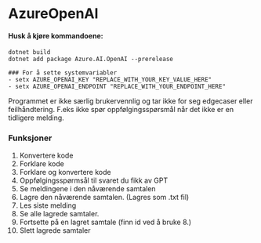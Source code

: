 ﻿# AzureOpenAI
#### Husk å kjøre kommandoene:
```
dotnet build
dotnet add package Azure.AI.OpenAI --prerelease

### For å sette systemvariabler
- setx AZURE_OPENAI_KEY "REPLACE_WITH_YOUR_KEY_VALUE_HERE" 
- setx AZURE_OPENAI_ENDPOINT "REPLACE_WITH_YOUR_ENDPOINT_HERE"
```

Programmet er ikke særlig brukervennlig og tar ikke for seg edgecaser eller feilhåndtering.
F.eks ikke spør oppfølgingsspørsmål når det ikke er en tidligere melding. 

### Funksjoner
1. Konvertere kode
2. Forklare kode
3. Forklare og konvertere kode
4. Oppfølgingsspørmsål til svaret du fikk av GPT
5. Se meldingene i den nåværende samtalen
6. Lagre den nåværende samtalen. (Lagres som .txt fil)
7. Les siste melding
8. Se alle lagrede samtaler.
9. Fortsette på en lagret samtale (finn id ved å bruke 8.)
10. Slett lagrede samtaler
